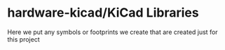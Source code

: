 # hardware-kicad/KiCad Libraries

Here we put any symbols or footprints we create that are created just for this project
